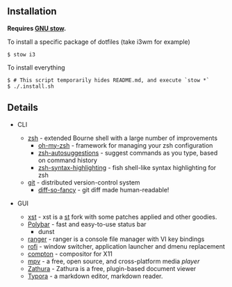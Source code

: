 ## Installation

**Requires [GNU stow](https://www.gnu.org/software/stow/).**

To install a specific package of dotfiles (take i3wm for example)
```shell
$ stow i3
```

To install everything
```shell
$ # This script temporarily hides README.md, and execute `stow *`
$ ./.install.sh
```



## Details

* CLI
  * [zsh](https://github.com/zsh-users/zsh) - extended Bourne shell with a large number of improvements
    * [oh-my-zsh](https://github.com/robbyrussell/oh-my-zsh) - framework for managing your zsh configuration
    * [zsh-autosuggestions](https://github.com/zsh-users/zsh-autosuggestions) - suggest commands as you type, based on command history
    * [zsh-syntax-highlighting](https://github.com/zsh-users/zsh-syntax-highlighting) - fish shell-like syntax highlighting for zsh
  * [git](https://github.com/git/git) - distributed version-control system
    * [diff-so-fancy](https://github.com/so-fancy/diff-so-fancy) - git diff made human-readable!
  
* GUI
  * [xst](https://github.com/gnotclub/xst) - xst is a [st](https://st.suckless.org/) fork with some patches applied and other goodies.
  * [Polybar](https://github.com/jaagr/polybar) - fast and easy-to-use status bar
    * dunst 
  * [ranger](https://https://github.com/ranger/ranger) - ranger is a console file manager with VI key bindings
  * [rofi](https://github.com/davatorium/rofi) - window switcher, application launcher and dmenu replacement
  * [compton](https://github.com/chjj/compton) - compositor for X11
  * [mpv](https://mpv.io/) - a free, open source, and cross-platform media *player*
  * [Zathura](https://github.com/pwmt/zathura) - Zathura is a free, plugin-based document viewer
  * [Typora](https://typora.io/) - a markdown editor, markdown reader.
  
